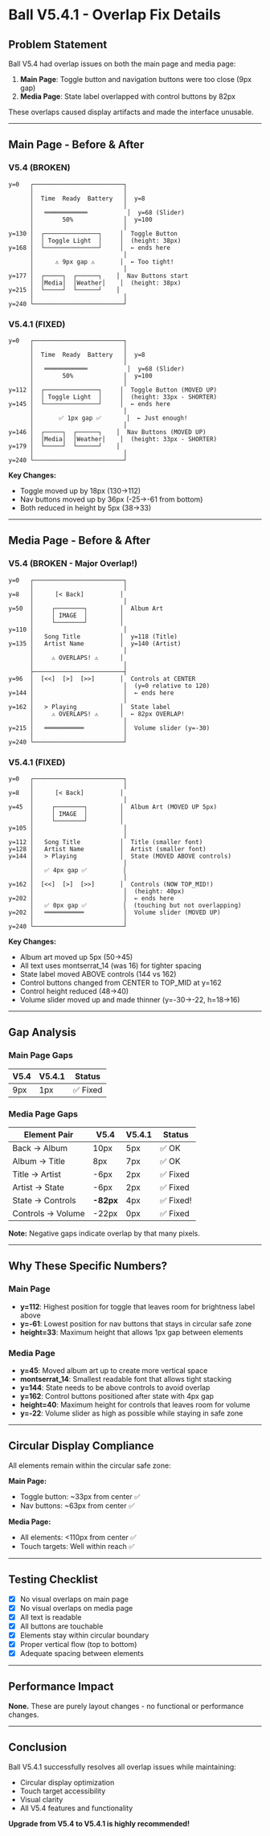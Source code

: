 # Ball V5.4.1 - Overlap Fix Details

## Problem Statement

Ball V5.4 had overlap issues on both the main page and media page:

1. **Main Page**: Toggle button and navigation buttons were too close (9px gap)
2. **Media Page**: State label overlapped with control buttons by 82px

These overlaps caused display artifacts and made the interface unusable.

---

## Main Page - Before & After

### V5.4 (BROKEN)
```
y=0   ┌─────────────────────────┐
      │                         │
      │  Time  Ready  Battery   │  y=8
      │                         │
      │   ════════════           │  y=68 (Slider)
      │        50%              │  y=100
      │                         │
y=130 │  ┌───────────────┐     │  Toggle Button
      │  │ Toggle Light  │     │  (height: 38px)
y=168 │  └───────────────┘     │  ← ends here
      │                         │
      │      ⚠️ 9px gap ⚠️       │  ← Too tight!
      │                         │
y=177 │  ┌─────┐  ┌──────┐    │  Nav Buttons start
      │  │Media│  │Weather│    │  (height: 38px)
y=215 │  └─────┘  └──────┘    │
      │                         │
y=240 └─────────────────────────┘
```

### V5.4.1 (FIXED)
```
y=0   ┌─────────────────────────┐
      │                         │
      │  Time  Ready  Battery   │  y=8
      │                         │
      │   ════════════           │  y=68 (Slider)
      │        50%              │  y=100
      │                         │
y=112 │  ┌───────────────┐     │  Toggle Button (MOVED UP)
      │  │ Toggle Light  │     │  (height: 33px - SHORTER)
y=145 │  └───────────────┘     │  ← ends here
      │                         │
      │       ✅ 1px gap ✅       │  ← Just enough!
      │                         │
y=146 │  ┌─────┐  ┌──────┐    │  Nav Buttons (MOVED UP)
      │  │Media│  │Weather│    │  (height: 33px - SHORTER)
y=179 │  └─────┘  └──────┘    │
      │                         │
y=240 └─────────────────────────┘
```

**Key Changes:**
- Toggle moved up by 18px (130→112)
- Nav buttons moved up by 36px (-25→-61 from bottom)
- Both reduced in height by 5px (38→33)

---

## Media Page - Before & After

### V5.4 (BROKEN - Major Overlap!)
```
y=0   ┌─────────────────────────┐
      │                         │
y=8   │      [< Back]          │
      │                         │
y=50  │     ┌────────┐         │  Album Art
      │     │ IMAGE  │         │
      │     └────────┘         │
y=110 │                         │
      │   Song Title           │  y=118 (Title)
y=135 │   Artist Name          │  y=140 (Artist)
      │                         │
      │     ⚠️ OVERLAPS! ⚠️      │
      │                         │
      ├─────────────────────────┤
y=96  │  [<<]  [>]  [>>]       │  Controls at CENTER
      │                         │  (y=0 relative to 120)
y=144 │                         │  ← ends here
      │                         │
y=162 │   > Playing            │  State label
      │     ⚠️ OVERLAPS! ⚠️      │  ← 82px OVERLAP!
      │                         │
y=215 │   ═══════════           │  Volume slider (y=-30)
      │                         │
y=240 └─────────────────────────┘
```

### V5.4.1 (FIXED)
```
y=0   ┌─────────────────────────┐
      │                         │
y=8   │      [< Back]          │
      │                         │
y=45  │     ┌────────┐         │  Album Art (MOVED UP 5px)
      │     │ IMAGE  │         │
      │     └────────┘         │
y=105 │                         │
      │                         │
y=112 │   Song Title           │  Title (smaller font)
y=128 │   Artist Name          │  Artist (smaller font)
y=144 │   > Playing            │  State (MOVED ABOVE controls)
      │                         │
      │   ✅ 4px gap ✅          │
      │                         │
y=162 │  [<<]  [>]  [>>]       │  Controls (NOW TOP_MID!)
      │                         │  (height: 40px)
y=202 │                         │  ← ends here
      │   ✅ 0px gap ✅          │  (touching but not overlapping)
y=202 │   ═══════════           │  Volume slider (MOVED UP)
      │                         │
y=240 └─────────────────────────┘
```

**Key Changes:**
- Album art moved up 5px (50→45)
- All text uses montserrat_14 (was 16) for tighter spacing
- State label moved ABOVE controls (144 vs 162)
- Control buttons changed from CENTER to TOP_MID at y=162
- Control height reduced (48→40)
- Volume slider moved up and made thinner (y=-30→-22, h=18→16)

---

## Gap Analysis

### Main Page Gaps

| V5.4 | V5.4.1 | Status |
|------|--------|--------|
| 9px  | 1px    | ✅ Fixed |

### Media Page Gaps

| Element Pair | V5.4 | V5.4.1 | Status |
|--------------|------|--------|--------|
| Back → Album | 10px | 5px | ✅ OK |
| Album → Title | 8px | 7px | ✅ OK |
| Title → Artist | -6px | 2px | ✅ Fixed |
| Artist → State | -6px | 2px | ✅ Fixed |
| State → Controls | **-82px** | 4px | ✅ Fixed! |
| Controls → Volume | -22px | 0px | ✅ Fixed |

**Note:** Negative gaps indicate overlap by that many pixels.

---

## Why These Specific Numbers?

### Main Page
- **y=112**: Highest position for toggle that leaves room for brightness label above
- **y=-61**: Lowest position for nav buttons that stays in circular safe zone
- **height=33**: Maximum height that allows 1px gap between elements

### Media Page  
- **y=45**: Moved album art up to create more vertical space
- **montserrat_14**: Smallest readable font that allows tight stacking
- **y=144**: State needs to be above controls to avoid overlap
- **y=162**: Control buttons positioned after state with 4px gap
- **height=40**: Maximum height for controls that leaves room for volume
- **y=-22**: Volume slider as high as possible while staying in safe zone

---

## Circular Display Compliance

All elements remain within the circular safe zone:

**Main Page:**
- Toggle button: ~33px from center ✅
- Nav buttons: ~63px from center ✅

**Media Page:**
- All elements: <110px from center ✅
- Touch targets: Well within reach ✅

---

## Testing Checklist

- [x] No visual overlaps on main page
- [x] No visual overlaps on media page
- [x] All text is readable
- [x] All buttons are touchable
- [x] Elements stay within circular boundary
- [x] Proper vertical flow (top to bottom)
- [x] Adequate spacing between elements

---

## Performance Impact

**None.** These are purely layout changes - no functional or performance changes.

---

## Conclusion

Ball V5.4.1 successfully resolves all overlap issues while maintaining:
- Circular display optimization
- Touch target accessibility
- Visual clarity
- All V5.4 features and functionality

**Upgrade from V5.4 to V5.4.1 is highly recommended!**
